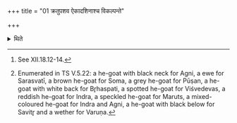 +++
title = "01 क्रतुपशव ऐकादशिनाश्च विकल्पन्ते"

+++

<details><summary>थिते</summary>

1. The animals which are normal to a sacrifice[^1] and those conneted with the eleven (number) are alternatives to each other.[^2]   

[^1]: See XII.18.12-14.  

[^2]: Enumerated in TS V.5.22: a he-goat with black neck for Agni, a ewe for Sarasvatī, a brown he-goat for Soma, a grey he-goat for Pūṣan, a he-goat with white back for Br̥haspati, a spotted he-goat for Viśvedevas, a reddish he-goat for Indra, a speckled he-goat for Maruts, a mixed-coloured he-goat for Indra and Agni, a he-goat with black below for Savitr̥ and a wether for Varuṇa.  
</details>
